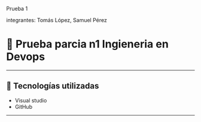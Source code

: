 Prueba 1

integrantes: Tomás López, Samuel Pérez
# 📌 Prueba parcia n1 Ingieneria en Devops

---

## 📂 Tecnologías utilizadas
- Visual studio
- GitHub

---

